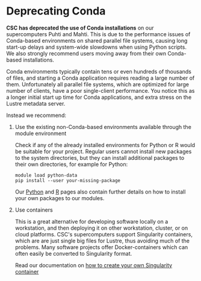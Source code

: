 # Deprecating Conda

**CSC has deprecated the use of Conda installations** on our supercomputers
Puhti and Mahti. This is due to the performance issues of Conda-based
environments on shared parallel file systems, causing long start-up delays and
system-wide slowdowns when using Python scripts. We also strongly recommend
users moving away from their own Conda-based installations.

Conda environments typically contain tens or even hundreds of thousands of
files, and starting a Conda application requires reading a large number of them.
Unfortunately all parallel file systems, which are optimized for large number of
clients, have a poor single-client performance. You notice this as a longer
initial start up time for Conda applications, and extra stress on the Lustre
metadata server.

Instead we recommend:

1. Use the existing non-Conda-based environments available through the module
   environment
    
    Check if any of the already installed environments for Python or R would
    be suitable for your project. Regular users cannot install new packages
    to the system directories, but they can install additional packages to
    their own directories, for example for Python:
    
    ```
    module load python-data
    pip install --user your-missing-package
    ```
    
    Our
    [Python](../apps/python.md#installing-python-packages-to-existing-modules)
    and [R](../apps/r-env-singularity.md#r-package-installations) pages also
    contain further details on how to install your own packages to our modules.
    

2. Use containers
    
    This is a great alternative for developing software locally on a
    workstation, and then deploying it on other workstation, cluster, or on
    cloud platforms. CSC's supercomputers support Singularity containers, which
    are are just single big files for Lustre, thus avoiding much of the
    problems. Many software projects offer Docker-containers which can often
    easily be converted to Singularity format.
    
    Read our documentation on [how to create your own Singularity
    container](../computing/containers/creating.md)
